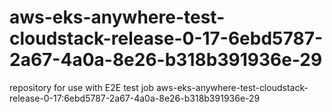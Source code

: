 # aws-eks-anywhere-test-cloudstack-release-0-17-6ebd5787-2a67-4a0a-8e26-b318b391936e-29
repository for use with E2E test job aws-eks-anywhere-test-cloudstack-release-0-17:6ebd5787-2a67-4a0a-8e26-b318b391936e-29
